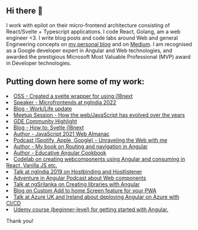 ## Hi there 👋

<!-- <div align="center">
	<br>
	<a href="https://nishugoel.medium.com/" target="_blank">
		<img src="https://svgshare.com/i/N3q.svg" width="800" height="400">
	</a>
	<br>
</div>

<div>My name is Nishu Goel. -->
I work with epilot on their micro-frontend architecture consisting of React/Svelte + Typescript applications. I code React, Golang, am a web engineer <3. I write blog posts and code labs around Web and general Engineering concepts on <a href="https://unravelweb.dev/" target="_blank">my personal blog</a> and on <a href="https://nishugoel.medium.com/" target="_blank">Medium</a>. I am recognised as a Google developer expert in Angular and Web technologies, and awarded the prestigious Microsoft Most Valuable Professional (MVP) award in Developer technologies.
<!-- </div> -->

## Putting down here some of my work:

<li><a href="https://github.com/NishuGoel/svelte-i18next" target="_blank">OSS - Created a svelte wrapper for using i18next</a><br/></li>
<li><a href="https://www.ng-ind.com/#speakers" target="_blank">Speaker - Microfrontends at ngIndia 2022</a><br/></li>
<li><a href="https://medium.com/epilot/dabbling-with-epilot-dev-4165a58b13f1" target="_blank">Blog - Work/Life update</a><br/></li>
<li><a href="https://meetup.com/microsoft-reactor-bengaluru/events/285817329/" target="_blank">Meetup Session - How the web/JavaScript has evolved over the years</a><br/></li>
<li><a href="https://web.dev/gde-focus-nishu-goel/" target="_blank">GDE Community Highlight</a><br/></li>
<li><a href="https://dev.to/nishugoel/svelte-i18next-1108" target="_blank">Blog - How to: Svelte i18next</a><br/></li>
<li><a href="https://almanac.httparchive.org/en/2021/javascript" target="_blank">Author - JavaScript 2021 Web Almanac</a><br/></li>
<li><a href="https://open.spotify.com/episode/2C4KYDkRroA6Uc2QevdhLt" target="_blank">Podcast (Spotify, Apple, Google) - Unraveling the Web with me</a><br/></li>
<li><a href="http://amzn.to/2I39w2K" target="_blank">Author - My book on Routing and navigation in Angular</a><br/></li>
<li><a href="https://www.educative.io/courses/a-hands-on-guide-to-angular" target="_blank">Author - Educative Angular Cookbook</a><br/></li>
<li><a href="https://bit.ly/msdevcon-web" target="_blank">Codelab on creating webcomponents using Angular and consuming in React, Vanilla JS etc.</a><br/></li>
<li><a href="https://youtu.be/nRrbYGXE8xQ" target="_blank">Talk at ngIndia 2019 on Hostbinding and Hostlistener</a><br/></li>
<li><a href="http://ow.ly/jTKp50A4luh" target="_blank">Adventure in Angular Podcast about Web components</a><br/></li>
<li><a href="https://youtu.be/GG0idbhZUFU" target="_blank">Talk at ngSrilanka on Creating libraries with Angular</div><br/></li>
<li><a href="https://medium.com/@nishu0505/custom-a2hs-for-your-pwa-114d77d97fb0" target="_blank">Blog on Custom Add to home Screen feature for your PWA</a><br/></li>
<li><a href="https://bit.ly/2S1khY2" target="_blank">Talk at Azure UK and Ireland about deploying Angular on Azure with CI/CD</a><br/></li>
<li><a href="https://www.udemy.com/course/angular-for-beginners-l/" target="_blank">Udemy course (beginner-level) for getting started with Angular.</a><br/></li>


Thank you!
